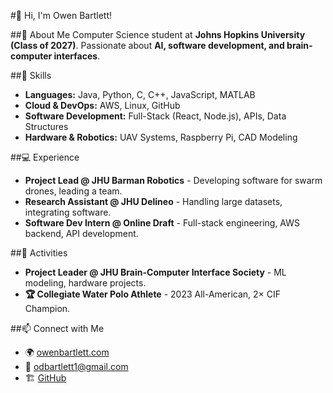 #👋 Hi, I'm Owen Bartlett!

##🚀 About Me
Computer Science student at **Johns Hopkins University (Class of 2027)**. Passionate about **AI, software development, and brain-computer interfaces**.

##🔧 Skills
- **Languages:** Java, Python, C, C++, JavaScript, MATLAB
- **Cloud & DevOps:** AWS, Linux, GitHub
- **Software Development:** Full-Stack (React, Node.js), APIs, Data Structures
- **Hardware & Robotics:** UAV Systems, Raspberry Pi, CAD Modeling

##💻 Experience
- **Project Lead @ JHU Barman Robotics** - Developing software for swarm drones, leading a team.
- **Research Assistant @ JHU Delineo** - Handling large datasets, integrating software.
- **Software Dev Intern @ Online Draft** - Full-stack engineering, AWS backend, API development.

##🎯 Activities
- **Project Leader @ JHU Brain-Computer Interface Society** - ML modeling, hardware projects.
- **🏆 Collegiate Water Polo Athlete** - 2023 All-American, 2× CIF Champion.

##📫 Connect with Me
- 🌍 [owenbartlett.com](http://owenbartlett.com)
- 📧 [odbartlett1@gmail.com](mailto:odbartlett1@gmail.com)
- 🏗 [GitHub](https://github.com/OwenBartlett)
